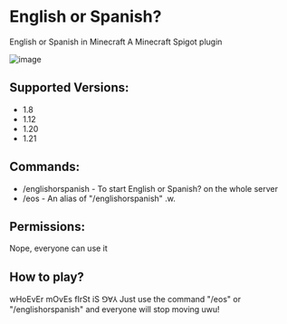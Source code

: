 # English or Spanish?
English or Spanish in Minecraft
A Minecraft Spigot plugin

![image](https://github.com/user-attachments/assets/f05fdff9-d303-4359-bad6-1faa36af4322)


## Supported Versions:
- 1.8
- 1.12
- 1.20
- 1.21

## Commands:
- /englishorspanish - To start English or Spanish? on the whole server
- /eos - An alias of "/englishorspanish" .w.

## Permissions:
Nope, everyone can use it

## How to play?
wHoEvEr mOvEs fIrSt iS ꓨⱯ⅄
Just use the command "/eos" or "/englishorspanish" and everyone will stop moving uwu!

